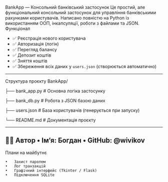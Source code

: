 BankApp — Консольний банківський застосунок
Це простий, але функціональний консольний застосунок для управління банківськими рахунками користувачів. Написано повністю на Python із використанням ООП, інкапсуляції, роботи з файлами та JSON.
Функціонал
- ✅ Реєстрація нового користувача
- ✅ Авторизація (логін)
- ✅ Перегляд балансу
- ✅ Депозит коштів
- ✅ Зняття коштів
- ✅ Збереження всіх даних у `users.json` (створюється автоматично)
- --
Структура проєкту
BankApp/

├── bank_app.py       # Основна логіка застосунку

├── bank_db.py        # Робота з JSON базою даних

├── users.json        # База користувачів (генерується при запуску)

└── README.md         # Документація проєкту


--------
👨‍💻 Автор
	•	Імʼя: Богдан
	•	GitHub: @wivikov
-----
Плани на майбутнє

	•	Захист паролем
	•	Лог транзакцій
	•	Графічний інтерфейс (Tkinter / Flask)
	•	Підключення SQLite